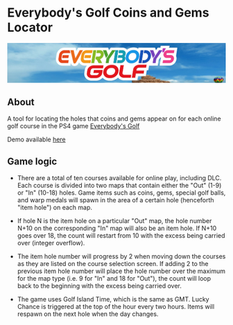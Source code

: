 # Everybody's Golf Coins and Gems Locator

<img src="egbanner.jpg" />

## About
A tool for locating the holes that coins and gems appear on for each online golf course in the PS4 game <a href="https://store.playstation.com/en-us/product/UP9000-CUSA04687_00-EVERYBODYSGOLFUS" target="_blank">Everybody's Golf</a>

Demo available <a href="https://TheFabulousPika.github.io/everybodys-golf-coins-and-gems-locator/" target="_blank">here<a>

## Game logic
* There are a total of ten courses available for online play, including DLC. Each course is divided into two maps that contain either the "Out" (1-9) or "In" (10-18) holes.
Game items such as coins, gems, special golf balls, and warp medals will spawn in the area of a certain hole (henceforth "item hole") on each map.
* If hole N is the item hole on a particular "Out" map, the hole number N+10 on the corresponding "In" map will also be an item hole. If N+10 goes over 18, the count will restart from 10 with the excess being carried over (integer overflow).

* The item hole number will progress by 2 when moving down the courses as they are listed on the course selection screen. If adding 2 to the previous item hole number will place the hole number over the maximum for the map type (i.e. 9 for "In" and 18 for "Out"), the count will loop back to the beginning with the excess being carried over.

* The game uses Golf Island Time, which is the same as GMT. Lucky Chance is triggered at the top of the hour every two hours. Items will respawn on the next hole when the day changes.
